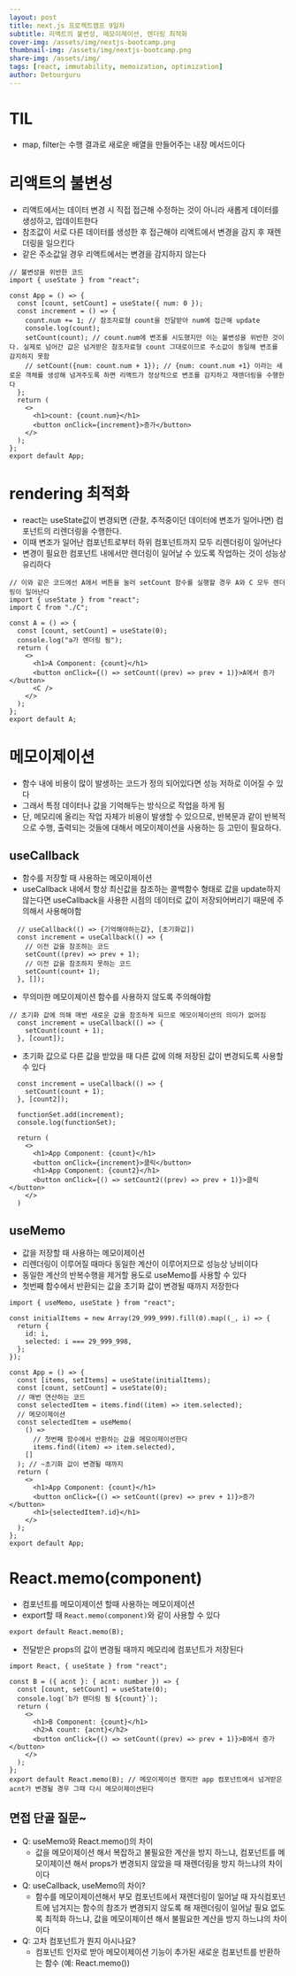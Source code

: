 ```yaml
---
layout: post
title: next.js 프로젝트캠프 9일차
subtitle: 리액트의 불변성, 메모이제이션, 렌더링 최적화
cover-img: /assets/img/nextjs-bootcamp.png
thumbnail-img: /assets/img/nextjs-bootcamp.png
share-img: /assets/img/
tags: [react, immutability, memoization, optimization]
author: Detourguru
---
```


# TIL

- map, filter는 수행 결과로 새로운 배열을 만들어주는 내장 메서드이다

# 리액트의 불변성

- 리액트에서는 데이터 변경 시 직접 접근해 수정하는 것이 아니라 새롭게 데이터를 생성하고, 업데이트한다
- 참조값이 서로 다른 데이터를 생성한 후 접근해야 리액트에서 변경을 감지 후 재렌더링을 일으킨다
- 같은 주소값일 경우 리액트에서는 변경을 감지하지 않는다

```
// 불변성을 위반한 코드
import { useState } from "react";

const App = () => {
  const [count, setCount] = useState({ num: 0 });
  const increment = () => {
    count.num += 1; // 참조자료형 count을 전달받아 num에 접근해 update
    console.log(count);
    setCount(count); // count.num에 변조를 시도했지만 이는 불변성을 위반한 것이다. 실제로 넘어간 값은 넘겨받은 참조자료형 count 그대로이므로 주소값이 동일해 변조를 감지하지 못함
    // setCount({num: count.num + 1}); // {num: count.num +1} 이라는 새로운 객체를 생성해 넘겨주도록 하면 리액트가 정상적으로 변조를 감지하고 재렌더링을 수행한다
  };
  return (
    <>
      <h1>count: {count.num}</h1>
      <button onClick={increment}>증가</button>
    </>
  );
};
export default App;
```

# rendering 최적화

- react는 useState값이 변경되면 (관찰, 추적중이던 데이터에 변조가 일어나면) 컴포넌트의 리렌더링을 수행한다.
- 이때 변조가 일어난 컴포넌트로부터 하위 컴포넌트까지 모두 리렌더링이 일어난다
- 변경이 필요한 컴포넌트 내에서만 렌더링이 일어날 수 있도록 작업하는 것이 성능상 유리하다

```
// 이와 같은 코드에선 A에서 버튼을 눌러 setCount 함수를 실행할 경우 A와 C 모두 렌더링이 일어난다
import { useState } from "react";
import C from "./C";

const A = () => {
  const [count, setCount] = useState(0);
  console.log("a가 렌더링 됨");
  return (
    <>
      <h1>A Component: {count}</h1>
      <button onClick={() => setCount((prev) => prev + 1)}>A에서 증가</button>
      <C />
    </>
  );
};
export default A;
```

# 메모이제이션

- 함수 내에 비용이 많이 발생하는 코드가 정의 되어있다면 성능 저하로 이어질 수 있다
- 그래서 특정 데이터나 값을 기억해두는 방식으로 작업을 하게 됨
- 단, 메모리에 올리는 작업 자체가 비용이 발생할 수 있으므로, 반복문과 같이 반복적으로 수행, 출력되는 것들에 대해서 메모이제이션을 사용하는 등 고민이 필요하다.

## useCallback

- 함수를 저장할 때 사용하는 메모이제이션
- useCallback 내에서 항상 최신값을 참조하는 콜백함수 형태로 값을 update하지 않는다면 useCallback을 사용한 시점의 데이터로 값이 저장되어버리기 때문에 주의해서 사용해야함

```
  // useCallback(() => {기억해야하는값}, [초기화값])
  const increment = useCallback(() => {
    // 이전 값을 참조하는 코드
    setCount((prev) => prev + 1);
    // 이전 값을 참조하지 못하는 코드
    setCount(count+ 1);
  }, []);
```

- 무의미한 메모이제이션 함수를 사용하지 않도록 주의해야함

```
// 초기화 값에 의해 매번 새로운 값을 참조하게 되므로 메모이제이션의 의미가 없어짐
  const increment = useCallback(() => {
    setCount(count + 1);
  }, [count]);

```

- 초기화 값으로 다른 값을 받았을 때 다른 값에 의해 저장된 값이 변경되도록 사용할 수 있다

```
  const increment = useCallback(() => {
    setCount(count + 1);
  }, [count2]);

  functionSet.add(increment);
  console.log(functionSet);

  return (
    <>
      <h1>App Component: {count}</h1>
      <button onClick={increment}>클릭</button>
      <h1>App Component: {count2}</h1>
      <button onClick={() => setCount2((prev) => prev + 1)}>클릭</button>
    </>
  )
```

## useMemo

- 값을 저장할 때 사용하는 메모이제이션
- 리렌더링이 이루어질 때마다 동일한 계산이 이루어지므로 성능상 낭비이다
- 동일한 계산의 반복수행을 제거할 용도로 useMemo를 사용할 수 있다
- 첫번째 함수에서 반환되는 값을 초기화 값이 변경될 때까지 저장한다

```
import { useMemo, useState } from "react";

const initialItems = new Array(29_999_999).fill(0).map((_, i) => {
  return {
    id: i,
    selected: i === 29_999_998,
  };
});

const App = () => {
  const [items, setItems] = useState(initialItems);
  const [count, setCount] = useState(0);
  // 매번 연산하는 코드
  const selectedItem = items.find((item) => item.selected);
  // 메모이제이션
  const selectedItem = useMemo(
    () =>
      // 첫번째 함수에서 반환하는 값을 메모이제이션한다
      items.find((item) => item.selected),
    []
  ); // ~초기화 값이 변경될 때까지
  return (
    <>
      <h1>App Component: {count}</h1>
      <button onClick={() => setCount((prev) => prev + 1)}>증가</button>
      <h1>{selectedItem?.id}</h1>
    </>
  );
};
export default App;
```

# React.memo(component)

- 컴포넌트를 메모이제이션 할때 사용하는 메모이제이션
- export할 때 `React.memo(component)`와 같이 사용할 수 있다

```
export default React.memo(B);
```

- 전달받은 props의 값이 변경될 때까지 메모리에 컴포넌트가 저장된다

```
import React, { useState } from "react";

const B = ({ acnt }: { acnt: number }) => {
  const [count, setCount] = useState(0);
  console.log(`b가 렌더링 됨 ${count}`);
  return (
    <>
      <h1>B Component: {count}</h1>
      <h2>A count: {acnt}</h2>
      <button onClick={() => setCount((prev) => prev + 1)}>B에서 증가</button>
    </>
  );
};
export default React.memo(B); // 메모이제이션 했지만 app 컴포넌트에서 넘겨받은 acnt가 변경될 경우 그때 다시 메모이제이션된다
```

## 면접 단골 질문~

- Q: useMemo와 React.memo()의 차이
  - 값을 메모이제이션 해서 복잡하고 불필요한 계산을 방지 하느냐, 컴포넌트를 메모이제이션 해서 props가 변경되지 않았을 때 재렌더링을 방지 하느냐의 차이이다
- Q: useCallback, useMemo의 차이?
  - 함수를 메모이제이션해서 부모 컴포넌트에서 재렌더링이 일어날 때 자식컴포넌트에 넘겨지는 함수의 참조가 변경되지 않도록 해 재렌더링이 일어날 필요 없도록 최적화 하느냐, 값을 메모이제이션 해서 불필요한 계산을 방지 하느냐의 차이이다
- Q: 고차 컴포넌트가 뭔지 아시나요?
  - 컴포넌트 인자로 받아 메모이제이션 기능이 추가된 새로운 컴포넌트를 반환하는 함수 (예: React.memo())

